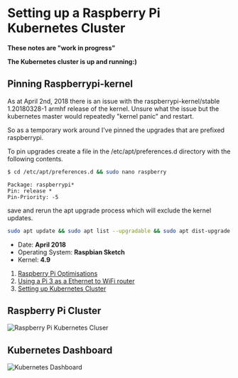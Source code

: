 # Setting up a Raspberry Pi Kubernetes Cluster


**These notes are "work in progress"**

**The Kubernetes cluster is up and running:)**

## Pinning Raspberrypi-kernel

As at April 2nd, 2018 there is an issue with the raspberrypi-kernel/stable 1.20180328-1 armhf release of the kernel. Unsure what the issue but the kubernetes master would repeatedly "kernel panic" and restart.

So as a temporary work around I've pinned the upgrades that are prefixed raspberrypi.

To pin upgrades create a file in the /etc/apt/preferences.d directory with the following contents.

```bash
$ cd /etc/apt/preferences.d && sudo nano raspberry
```

```
Package: raspberrypi*       
Pin: release *
Pin-Priority: -5
```

save and rerun the apt upgrade process which will exclude the kernel updates.

```bash
sudo apt update && sudo apt list --upgradable && sudo apt dist-upgrade -y
```




* Date: **April 2018**
* Operating System: **Raspbian Sketch**
* Kernel: **4.9**

1. [Raspberry Pi Optimisations](raspisetup.md)
1. [Using a Pi 3 as a Ethernet to WiFi router](wifirouter.md)
2. [Setting up Kubernetes Cluster](kubecluster.md)

## Raspberry Pi Cluster

![Raspberry Pi Kubernetes Cluser](https://raw.githubusercontent.com/gloveboxes/RaspberryPiKubernetesCluster/master/Resources/RaspberryPiKubernetesCluster.jpg)


## Kubernetes Dashboard

![Kubernetes Dashboard](https://raw.githubusercontent.com/gloveboxes/RaspberryPiKubernetesCluster/master/Resources/KubernetesDashboard.png)